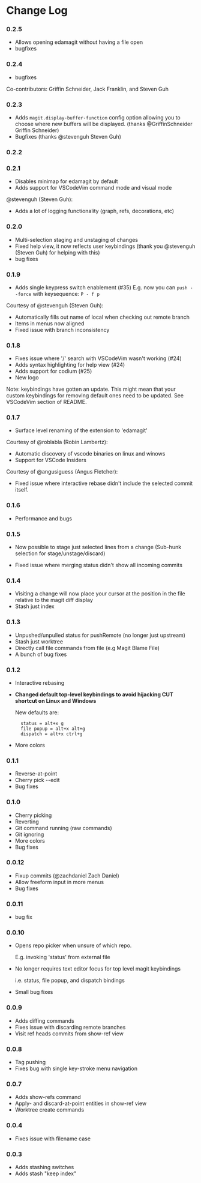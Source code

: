 # Change Log

### 0.2.5
- Allows opening edamagit without having a file open
- bugfixes

### 0.2.4
- bugfixes

Co-contributors: Griffin Schneider, Jack Franklin, and Steven Guh

### 0.2.3
- Adds `magit.display-buffer-function` config option allowing you to choose where new buffers will be displayed.
(thanks @GriffinSchneider Griffin Schneider)
- Bugfixes (thanks @stevenguh Steven Guh)

### 0.2.2
### 0.2.1

- Disables minimap for edamagit by default
- Adds support for VSCodeVim command mode and visual mode

@stevenguh (Steven Guh):
- Adds a lot of logging functionality (graph, refs, decorations, etc)

### 0.2.0
- Multi-selection staging and unstaging of changes
- Fixed help view, it now reflects user keybindings (thank you @stevenguh (Steven Guh) for helping with this)
- bug fixes

### 0.1.9
- Adds single keypress switch enablement (#35)
    E.g. now you can `push --force` with keysequence: `P - f p`

Courtesy of @stevenguh (Steven Guh):
- Automatically fills out name of local when checking out remote branch
- Items in menus now aligned
- Fixed issue with branch inconsistency

### 0.1.8
- Fixes issue where '/' search with VSCodeVim wasn't working (#24)
- Adds syntax highlighting for help view (#24)
- Adds support for codium (#25)
- New logo

Note: keybindings have gotten an update. This might mean that your custom keybindings for removing default ones need to be updated. See VSCodeVim section of README.

### 0.1.7
- Surface level renaming of the extension to 'edamagit'

Courtesy of @roblabla (Robin Lambertz):
- Automatic discovery of vscode binaries on linux and winows
- Support for VSCode Insiders

Courtesy of @angusiguess (Angus Fletcher):
- Fixed issue where interactive rebase didn't include the selected commit itself.

### 0.1.6
- Performance and bugs

### 0.1.5
- Now possible to stage just selected lines from a change
    (Sub-hunk selection for stage/unstage/discard)

- Fixed issue where merging status didn't show all incoming commits

### 0.1.4
- Visiting a change will now place your cursor at the position in the file relative to the magit diff display
- Stash just index

### 0.1.3
- Unpushed/unpulled status for pushRemote (no longer just upstream)
- Stash just worktree
- Directly call file commands from file (e.g Magit Blame File)
- A bunch of bug fixes

### 0.1.2
- Interactive rebasing
- **Changed default top-level keybindings to avoid hijacking CUT shortcut on Linux and Windows**
  
  New defaults are:

  ```
    status = alt+x g
    file popup = alt+x alt+g
    dispatch = alt+x ctrl+g
  ```

- More colors

### 0.1.1
- Reverse-at-point
- Cherry pick --edit
- Bug fixes

### 0.1.0
- Cherry picking
- Reverting
- Git command running (raw commands)
- Git ignoring
- More colors
- Bug fixes

### 0.0.12
- Fixup commits (@zachdaniel Zach Daniel)
- Allow freeform input in more menus
- Bug fixes

### 0.0.11
- bug fix

### 0.0.10
- Opens repo picker when unsure of which repo.

    E.g. invoking 'status' from external file
- No longer requires text editor focus for top level magit keybindings

    i.e. status, file popup, and dispatch bindings
- Small bug fixes

### 0.0.9
- Adds diffing commands
- Fixes issue with discarding remote branches
- Visit ref heads commits from show-ref view

### 0.0.8
- Tag pushing
- Fixes bug with single key-stroke menu navigation

### 0.0.7
- Adds show-refs command
- Apply- and discard-at-point entities in show-ref view
- Worktree create commands

### 0.0.4
- Fixes issue with filename case

### 0.0.3
- Adds stashing switches
- Adds stash "keep index"
